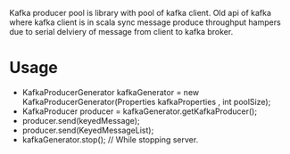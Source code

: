 Kafka producer pool is library with pool of kafka client. Old api of kafka where kafka client is in scala sync message
produce throughput hampers due to serial delviery of message from client to kafka broker.

# Usage
- KafkaProducerGenerator kafkaGenerator = new KafkaProducerGenerator(Properties kafkaProperties , int poolSize);
- KafkaProducer producer =  kafkaGenerator.getKafkaProducer();
- producer.send(keyedMessage);
- producer.send(KeyedMessageList);
- kafkaGenerator.stop(); // While stopping server. 